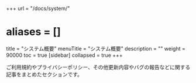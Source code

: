 +++
url = "/docs/system/"
# aliases = []
title = "システム概要"
menuTitle = "システム概要"
description = ""
weight = 90000
toc = true
[sidebar]
collapsed = true
+++

ご利用規約やプライバシーポリシー、その他更新内容やバグの報告などに関する記事をまとめたセクションです。

